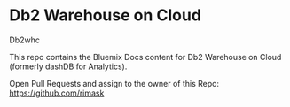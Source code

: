 # Db2 Warehouse on Cloud
Db2whc

This repo contains the Bluemix Docs content for Db2 Warehouse on Cloud (formerly dashDB for Analytics).

Open Pull Requests and assign to the owner of this Repo: https://github.com/rimask